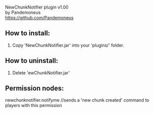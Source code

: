 NewChunkNotifier plugin v1.00<br>
by Pandemoneus<br>
https://github.com/Pandemoneus

How to install:
----------------
1. Copy 'NewChunkNotifier.jar' into your 'plugins/' folder.

How to uninstall:
-----------------
1. Delete 'ewChunkNotifier.jar'

Permission nodes:
-----------------
newchunknotifier.notifyme //sends a 'new chunk created' command to players with this permission